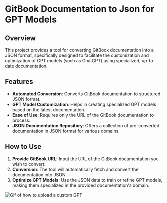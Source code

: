 # GitBook Documentation to Json for GPT Models

## Overview
This project provides a tool for converting GitBook documentation into a JSON format, specifically designed to facilitate the customization and optimization of GPT models (such as ChatGPT) using specialized, up-to-date documentation.

## Features
- **Automated Conversion**: Converts GitBook documentation to structured JSON format.
- **GPT Model Customization**: Helps in creating specialized GPT models based on the latest documentation.
- **Ease of Use**: Requires only the URL of the GitBook documentation to process.
- **JSON Documentation Repository**: Offers a collection of pre-converted documentation in JSON format for various domains.

## How to Use
1. **Provide GitBook URL**: Input the URL of the GitBook documentation you wish to convert.
2. **Conversion**: The tool will automatically fetch and convert the documentation into JSON.
3. **Optimize GPT Models**: Use the JSON data to train or refine GPT models, making them specialized in the provided documentation's domain.

![Gif of how to upload a custom GPT](https://github.com/BuilderIO/gpt-crawler/assets/844291/22f27fb5-6ca5-4748-9edd-6bcf00b408cf)